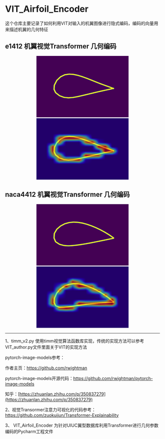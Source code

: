 # VIT_Airfoil_Encoder

这个仓库主要记录了如何利用VIT对输入的机翼图像进行隐式编码，编码的向量用来描述机翼的几何特征

## e1412 机翼视觉Transformer 几何编码

<p align="center">
    <img src="./images/e1214.png"  width="300" height="200"/>
       <img src="./images/e1214_attention.png"  width="300" height="200"/>




## naca4412 机翼视觉Transformer 几何编码

<p align="center">
    <img src="./images/naca4412.png"  width="300" height="200"/>
    <img src="./images/naca4412_attentions.png"  width="300" height="200"/>
</p>


---





1、timm_v2.py 使用timm视觉算法函数库实现，传统的实现方法可以参考VIT_author.py文件里面关于VIT的实现方法

pytorch-image-models参考：

作者主页：https://github.com/rwightman

pytorch-image-models开源代码：https://github.com/rwightman/pytorch-image-models

知乎：[https://zhuanlan.zhihu.com/p/350837279](https://zhuanlan.zhihu.com/p/350837279)

2、视觉Transormer注意力可视化的代码参考：https://github.com/zuokuijun/Transformer-Explainability

3、 VIT_Airfoil_Encoder  为针对UIUC翼型数据库利用Transformer进行几何参数编码的Pycharm工程文件
